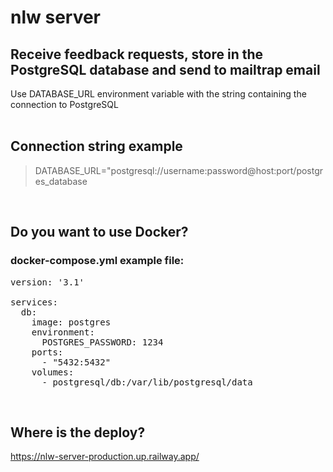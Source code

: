 # nlw server
## Receive feedback requests, store in the PostgreSQL database and send to mailtrap email

Use DATABASE_URL environment variable with the string containing the connection to PostgreSQL
<br><br>

## Connection string example
> DATABASE_URL="postgresql://username:password@host:port/postgres_database
<br>

## Do you want to use Docker?
### docker-compose.yml example file:
<pre>
version: '3.1'

services:
  db:
    image: postgres
    environment:
      POSTGRES_PASSWORD: 1234
    ports:
      - "5432:5432"
    volumes:
      - postgresql/db:/var/lib/postgresql/data
</pre>
<br>

## Where is the deploy?
https://nlw-server-production.up.railway.app/
